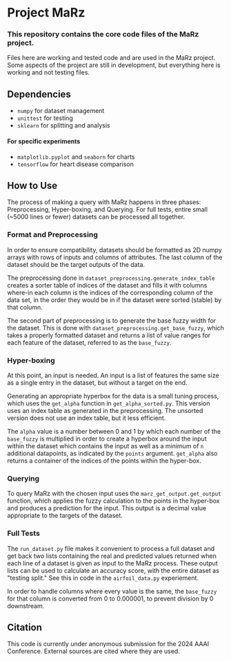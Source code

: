 # Project MaRz
### This repository contains the core code files of the MaRz project.
Files here are working and tested code and are used in the MaRz project.
Some aspects of the project are still in development, but everything here
is working and not testing files.

## Dependencies
* `numpy` for dataset management
* `unittest` for testing
* `sklearn` for splitting and analysis
#### For specific experiments
* `matplotlib.pyplot` and `seaborn` for charts
* `tensorflow` for heart disease comparison

## How to Use
The process of making a query with MaRz happens in three phases: Preprocessing, 
Hyper-boxing, and Querying. For full tests, entire small (~5000 lines or fewer) datasets
can be processed all together.

### Format and Preprocessing
In order to ensure compatibility, datasets should be formatted as 2D numpy arrays with rows of inputs
and columns of attributes. The last column of the dataset should be the target outputs of the data.

The preprocessing done in `dataset_preprocessing.generate_index_table` creates a sorter table of indices
of the dataset and fills it with columns where-in each column is the indices of the corresponding column
of the data set, in the order they would be in if the dataset were sorted (stable) by that column.

The second part of preprocessing is to generate the base fuzzy width for the dataset. This
is done with `dataset_preprocessing.get_base_fuzzy`, which takes a properly formatted dataset
and returns a list of value ranges for each feature of the dataset, referred to as the `base_fuzzy`.

### Hyper-boxing
At this point, an input is needed. An input is a list of features the same size as a single
entry in the dataset, but without a target on the end.  

Generating an appropriate hyperbox for the data is a small tuning process, which uses the
`get_alpha` function in `get_alpha_sorted.py`. This version uses an index table as generated
in the preprocessing. The unsorted version does not use an index table, but it less efficient.  

The `alpha` value is a number between 0 and 1 by which each number of the `base_fuzzy` is
multiplied in order to create a hyperbox around the input within the dataset which contains
the input as well as a minimum of `n` additional datapoints, as indicated by the `points` argument.
`get_alpha` also returns a container of the indices of the points within the hyper-box.

### Querying
To query MaRz with the chosen input uses the `marz_get_output.get_output` function, which
applies the fuzzy calculation to the points in the hyper-box and produces a prediction
for the input. This output is a decimal value appropriate to the targets of the dataset.

### Full Tests
The `run_dataset.py` file makes it convenient to process a full dataset and get back two lists
containing the real and predicted values returned when each line of a dataset is given as input
to the MaRz process. These output lists can be used to calculate an accuracy score, with the
entire dataset as "testing split." See this in code in the `airfoil_data.py` experiement.

In order to handle columns where every value is the same, the `base_fuzzy`
for that column is converted from 0 to 0.000001, to prevent division by 0 downstream.

## Citation
This code is currently under anonymous submission for the 2024 AAAI Conference.
External sources are cited where they are used. 
